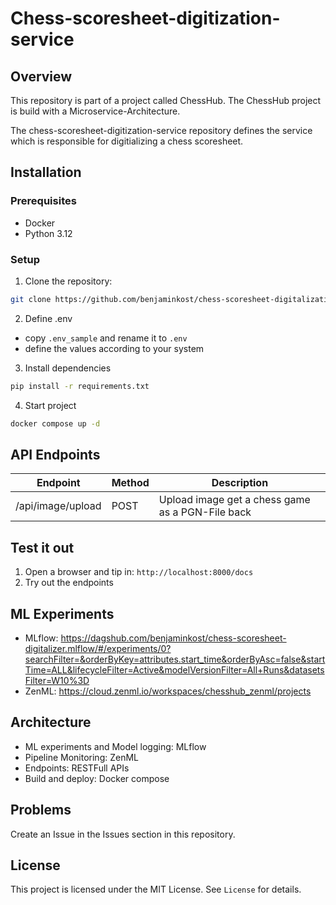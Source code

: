 # Chess-scoresheet-digitization-service
## Overview
This repository is part of a project called ChessHub. The ChessHub project is build with a Microservice-Architecture.

The chess-scoresheet-digitization-service repository defines the service which is responsible for digitializing a chess scoresheet.
## Installation
### Prerequisites
- Docker
- Python 3.12
### Setup
1. Clone the repository:
```bash
git clone https://github.com/benjaminkost/chess-scoresheet-digitalization-service.git
```
2. Define .env
- copy `.env_sample` and rename it to `.env`
- define the values according to your system
3. Install dependencies
```bash
pip install -r requirements.txt
```
4. Start project
```bash
docker compose up -d
```

## API Endpoints

| Endpoint          | Method | Description                                      |
| ----------------- | ------ | ------------------------------------------------ |
| /api/image/upload | POST   | Upload image get a chess game as a PGN-File back |
## Test it out
 1. Open a browser and tip in: `http://localhost:8000/docs` 
 2. Try out the endpoints
## ML Experiments
- MLflow: https://dagshub.com/benjaminkost/chess-scoresheet-digitalizer.mlflow/#/experiments/0?searchFilter=&orderByKey=attributes.start_time&orderByAsc=false&startTime=ALL&lifecycleFilter=Active&modelVersionFilter=All+Runs&datasetsFilter=W10%3D
- ZenML: https://cloud.zenml.io/workspaces/chesshub_zenml/projects
## Architecture
- ML experiments and Model logging: MLflow
- Pipeline Monitoring: ZenML
- Endpoints: RESTFull APIs
- Build and deploy: Docker compose
## Problems
Create an Issue in the Issues section in this repository.
## License
This project is licensed under the MIT License. See `License` for details.
